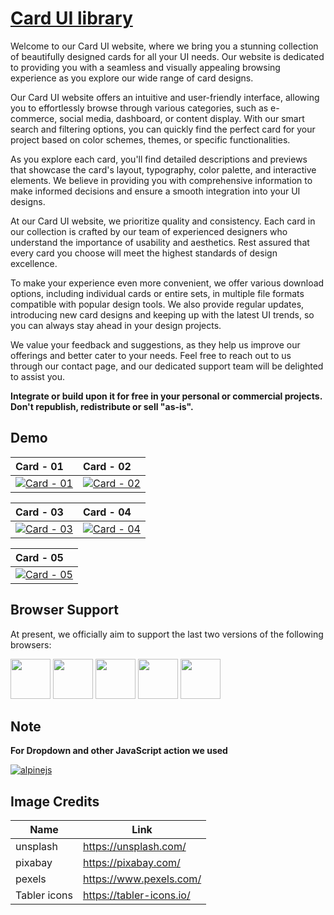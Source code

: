 # [Card UI library](https://dropways.github.io/card-ui/)

Welcome to our Card UI website, where we bring you a stunning collection of beautifully designed cards for all your UI needs. Our website is dedicated to providing you with a seamless and visually appealing browsing experience as you explore our wide range of card designs.

Our Card UI website offers an intuitive and user-friendly interface, allowing you to effortlessly browse through various categories, such as e-commerce, social media, dashboard, or content display. With our smart search and filtering options, you can quickly find the perfect card for your project based on color schemes, themes, or specific functionalities.

As you explore each card, you'll find detailed descriptions and previews that showcase the card's layout, typography, color palette, and interactive elements. We believe in providing you with comprehensive information to make informed decisions and ensure a smooth integration into your UI designs.

At our Card UI website, we prioritize quality and consistency. Each card in our collection is crafted by our team of experienced designers who understand the importance of usability and aesthetics. Rest assured that every card you choose will meet the highest standards of design excellence.

To make your experience even more convenient, we offer various download options, including individual cards or entire sets, in multiple file formats compatible with popular design tools. We also provide regular updates, introducing new card designs and keeping up with the latest UI trends, so you can always stay ahead in your design projects.

We value your feedback and suggestions, as they help us improve our offerings and better cater to your needs. Feel free to reach out to us through our contact page, and our dedicated support team will be delighted to assist you.

**Integrate or build upon it for free in your personal or commercial projects. Don't republish, redistribute or sell "as-is".** 

## Demo

| **Card - 01** | **Card - 02** |
| :--- | :--- |
| [![Card - 01](https://github-production-user-asset-6210df.s3.amazonaws.com/38377336/248484878-f72db189-3e98-454d-81bd-20ab3323a2e4.jpg)](https://dropways.github.io/card-ui/cards/card-01/) | [![Card - 02](https://github-production-user-asset-6210df.s3.amazonaws.com/38377336/248573168-d5c5fecd-3423-4b93-8e95-04b5cd517192.jpg)](https://dropways.github.io/card-ui/cards/card-02/)

| **Card - 03** | **Card - 04** |
| :--- | :--- |
| [![Card - 03](https://github-production-user-asset-6210df.s3.amazonaws.com/38377336/250275201-7e1139e4-7a3b-4a6b-a4ce-7833a1dd3983.jpg)](https://dropways.github.io/card-ui/cards/card-03/) | [![Card - 04](https://github-production-user-asset-6210df.s3.amazonaws.com/38377336/250298467-e1509ab8-603d-44a6-bbff-9a39ea996e7a.jpg)](https://dropways.github.io/card-ui/cards/card-04/)

| **Card - 05** |
| :--- |
| [![Card - 05](https://github-production-user-asset-6210df.s3.amazonaws.com/38377336/250366020-3b5969f2-e959-431a-88e6-de64776143ff.jpg)](https://dropways.github.io/card-ui/cards/card-05/)

## Browser Support

At present, we officially aim to support the last two versions of the following browsers:

<img src="https://s3.amazonaws.com/creativetim_bucket/github/browser/chrome.png" width="64" height="64"> <img src="https://s3.amazonaws.com/creativetim_bucket/github/browser/firefox.png" width="64" height="64"> <img src="https://s3.amazonaws.com/creativetim_bucket/github/browser/edge.png" width="64" height="64"> <img src="https://s3.amazonaws.com/creativetim_bucket/github/browser/safari.png" width="64" height="64"> <img src="https://s3.amazonaws.com/creativetim_bucket/github/browser/opera.png" width="64" height="64">

## Note
**For Dropdown and other JavaScript action we used**

[![alpinejs](https://github-production-user-asset-6210df.s3.amazonaws.com/38377336/250278992-60746a40-ffc9-48fc-a6bb-3a7e8e92903f.svg)](https://alpinejs.dev/)

## Image Credits

| Name | Link |
| ------ | ------ |
| unsplash | https://unsplash.com/ |
| pixabay | https://pixabay.com/ |
| pexels | https://www.pexels.com/ |
| Tabler icons | https://tabler-icons.io/ |